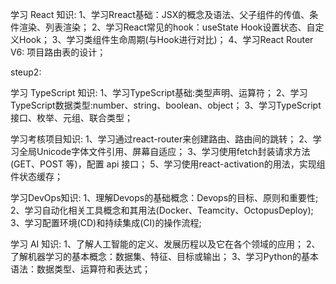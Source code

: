 学习 React 知识:
1、学习Rreact基础：JSX的概念及语法、父子组件的传值、条件渲染、列表渲染；
2、学习React常见的hook：useState Hook设置状态、自定义Hook；
3、学习类组件生命周期(与Hook进行对比)；
4、学习React Router V6: 项目路由表的设计；

steup2:





学习 TypeScript 知识:
1、学习TypeScript基础:类型声明、运算符；
2、学习TypeScript数据类型:number、string、boolean、object；
3、学习TypeScript接口、枚举、元组、联合类型；

学习考核项目知识:
1、学习通过react-router来创建路由、路由间的跳转；
2、学习全局Unicode字体文件引用、屏幕自适应；
3、学习使用fetch封装请求方法(GET、POST 等)，配置 api 接口；
5、学习使用react-activation的用法，实现组件状态缓存；

学习DevOps知识:
1、理解Devops的基础概念：Devops的目标、原则和重要性;
2、学习自动化相关工具概念和其用法(Docker、Teamcity、OctopusDeploy);
3、学习配置环境(CD)和持续集成(CI)的操作流程;

学习 AI 知识:
1、了解人工智能的定义、发展历程以及它在各个领域的应用；
2、了解机器学习的基本概念：数据集、特征、目标或输出；
3、学习Python的基本语法：数据类型、运算符和表达式；